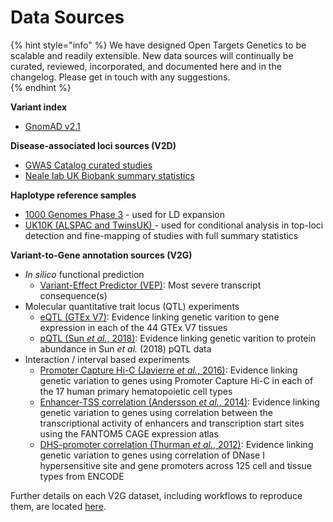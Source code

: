 # Data Sources

{% hint style="info" %}
 We have designed Open Targets Genetics to be scalable and readily extensible. New data sources will continually be curated, reviewed, incorporated, and documented here and in the changelog.  Please get in touch with any suggestions.  
{% endhint %}

**Variant index**

* [GnomAD v2.1](https://gnomad.broadinstitute.org/)

**Disease-associated loci sources \(V2D\)**

* [GWAS Catalog curated studies](https://www.ebi.ac.uk/gwas/)
* [Neale lab UK Biobank summary statistics](http://www.nealelab.is/uk-biobank/)

**Haplotype reference samples**

* [1000 Genomes Phase 3](http://www.internationalgenome.org/category/phase-3/) - used for LD expansion
* [UK10K \(ALSPAC and TwinsUK\) ](https://www.uk10k.org/studies/cohorts.html)- used for conditional analysis in top-loci detection and fine-mapping of studies with full summary statistics

**Variant-to-Gene annotation sources \(V2G\)**

* _In silico_ functional prediction
  * [Variant-Effect Predictor \(VEP\)](https://www.ncbi.nlm.nih.gov/pubmed/27268795): Most severe transcript consequence\(s\)
* Molecular quantitative trait locus \(QTL\) experiments
  * [eQTL \(GTEx V7\)](https://www.ncbi.nlm.nih.gov/pubmed/29022597): Evidence linking genetic varition to gene expression in each of the 44 GTEx V7 tissues
  * [pQTL \(Sun _et al._, 2018\)](https://www.ncbi.nlm.nih.gov/pubmed/29875488): Evidence linking genetic varition to protein abundance in Sun _et al._ \(2018\) pQTL data
* Interaction / interval based experiments
  * [Promoter Capture Hi-C \(Javierre _et al._, 2016\)](https://www.ncbi.nlm.nih.gov/pubmed/27863249): Evidence linking genetic variation to genes using Promoter Capture Hi-C in each of the 17 human primary hematopoietic cell types
  * [Enhancer-TSS correlation \(Andersson _et al._, 2014\)](https://www.ncbi.nlm.nih.gov/pubmed/24670763): Evidence linking genetic variation to genes using correlation between the transcriptional activity of enhancers and transcription start sites using the FANTOM5 CAGE expression atlas
  * [DHS-promoter correlation \(Thurman _et al._, 2012\)](https://www.ncbi.nlm.nih.gov/pubmed/22955617): Evidence linking genetic variation to genes using correlation of DNase I hypersensitive site and gene promoters across 125 cell and tissue types from ENCODE

Further details on each V2G dataset, including workflows to reproduce them, are located [here](https://github.com/opentargets/v2g_data/).

